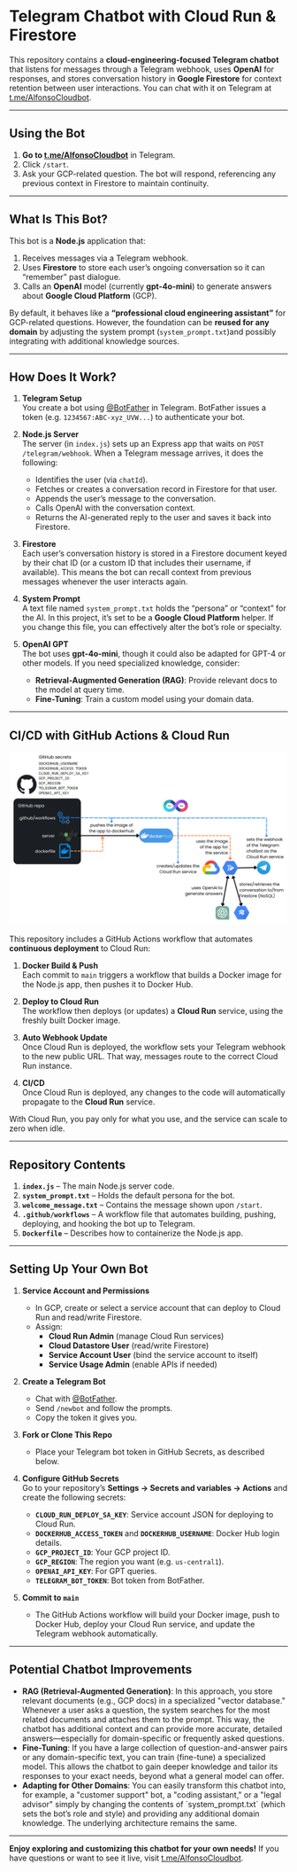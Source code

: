 # Telegram Chatbot with Cloud Run & Firestore

This repository contains a **cloud-engineering-focused Telegram chatbot** that listens for messages through a Telegram webhook, uses **OpenAI** for responses, and stores conversation history in **Google Firestore** for context retention between user interactions. You can chat with it on Telegram at [t.me/AlfonsoCloudbot](https://t.me/AlfonsoCloudbot).

---

## Using the Bot

1. **Go to [t.me/AlfonsoCloudbot](https://t.me/AlfonsoCloudbot)** in Telegram.  
2. Click `/start`.  
3. Ask your GCP-related question. The bot will respond, referencing any previous context in Firestore to maintain continuity.

---

## What Is This Bot?

This bot is a **Node.js** application that:
1. Receives messages via a Telegram webhook.
2. Uses **Firestore** to store each user’s ongoing conversation so it can “remember” past dialogue.
3. Calls an **OpenAI** model (currently **gpt-4o-mini**) to generate answers about **Google Cloud Platform** (GCP).

By default, it behaves like a **“professional cloud engineering assistant”** for GCP-related questions. However, the foundation can be **reused for any domain** by adjusting the system prompt (`system_prompt.txt`)and possibly integrating with additional knowledge sources.

---

## How Does It Work?

1. **Telegram Setup**  
   You create a bot using [@BotFather](https://t.me/BotFather) in Telegram. BotFather issues a token (e.g. `1234567:ABC-xyz_UVW...`) to authenticate your bot.

2. **Node.js Server**  
   The server (in `index.js`) sets up an Express app that waits on `POST /telegram/webhook`. When a Telegram message arrives, it does the following:
   - Identifies the user (via `chatId`).
   - Fetches or creates a conversation record in Firestore for that user.
   - Appends the user’s message to the conversation.
   - Calls OpenAI with the conversation context.
   - Returns the AI-generated reply to the user and saves it back into Firestore.

3. **Firestore**  
   Each user’s conversation history is stored in a Firestore document keyed by their chat ID (or a custom ID that includes their username, if available). This means the bot can recall context from previous messages whenever the user interacts again.

4. **System Prompt**  
   A text file named `system_prompt.txt` holds the “persona” or “context” for the AI. In this project, it’s set to be a **Google Cloud Platform** helper. If you change this file, you can effectively alter the bot’s role or specialty.

5. **OpenAI GPT**  
   The bot uses **gpt-4o-mini**, though it could also be adapted for GPT-4 or other models. If you need specialized knowledge, consider:
   - **Retrieval-Augmented Generation (RAG)**: Provide relevant docs to the model at query time.
   - **Fine-Tuning**: Train a custom model using your domain data.

---

## CI/CD with GitHub Actions & Cloud Run

![Architecture Diagram](./images/architecture-diagram-2.png)

This repository includes a GitHub Actions workflow that automates **continuous deployment** to Cloud Run:

1. **Docker Build & Push**  
   Each commit to `main` triggers a workflow that builds a Docker image for the Node.js app, then pushes it to Docker Hub.

2. **Deploy to Cloud Run**  
   The workflow then deploys (or updates) a **Cloud Run** service, using the freshly built Docker image.

3. **Auto Webhook Update**  
   Once Cloud Run is deployed, the workflow sets your Telegram webhook to the new public URL. That way, messages route to the correct Cloud Run instance.

4. **CI/CD**  
   Once Cloud Run is deployed, any changes to the code will automatically propagate to the **Cloud Run** service.

With Cloud Run, you pay only for what you use, and the service can scale to zero when idle.

---

## Repository Contents

1. **`index.js`** – The main Node.js server code.  
2. **`system_prompt.txt`** – Holds the default persona for the bot.  
3. **`welcome_message.txt`** – Contains the message shown upon `/start`.  
4. **`.github/workflows`** – A workflow file that automates building, pushing, deploying, and hooking the bot up to Telegram.  
5. **`Dockerfile`** – Describes how to containerize the Node.js app.

---

## Setting Up Your Own Bot

1. **Service Account and Permissions**  
   - In GCP, create or select a service account that can deploy to Cloud Run and read/write Firestore.  
   - Assign:
     - **Cloud Run Admin** (manage Cloud Run services)  
     - **Cloud Datastore User** (read/write Firestore)  
     - **Service Account User** (bind the service account to itself)  
     - **Service Usage Admin** (enable APIs if needed)

2. **Create a Telegram Bot**  
   - Chat with [@BotFather](https://t.me/BotFather).  
   - Send `/newbot` and follow the prompts.  
   - Copy the token it gives you.

3. **Fork or Clone This Repo**  
   - Place your Telegram bot token in GitHub Secrets, as described below.

4. **Configure GitHub Secrets**  
   Go to your repository’s **Settings → Secrets and variables → Actions** and create the following secrets:
   - **`CLOUD_RUN_DEPLOY_SA_KEY`**: Service account JSON for deploying to Cloud Run.  
   - **`DOCKERHUB_ACCESS_TOKEN`** and **`DOCKERHUB_USERNAME`**: Docker Hub login details.  
   - **`GCP_PROJECT_ID`**: Your GCP project ID.  
   - **`GCP_REGION`**: The region you want (e.g. `us-central1`).  
   - **`OPENAI_API_KEY`**: For GPT queries.  
   - **`TELEGRAM_BOT_TOKEN`**: Bot token from BotFather.

5. **Commit to `main`**  
   - The GitHub Actions workflow will build your Docker image, push to Docker Hub, deploy your Cloud Run service, and update the Telegram webhook automatically.

---

## Potential Chatbot Improvements

- **RAG (Retrieval-Augmented Generation)**: In this approach, you store relevant documents (e.g., GCP docs) in a specialized "vector database." Whenever a user asks a question, the system searches for the most related documents and attaches them to the prompt. This way, the chatbot has additional context and can provide more accurate, detailed answers—especially for domain-specific or frequently asked questions.
- **Fine-Tuning**: If you have a large collection of question-and-answer pairs or any domain-specific text, you can train (fine-tune) a specialized model. This allows the chatbot to gain deeper knowledge and tailor its responses to your exact needs, beyond what a general model can offer.
- **Adapting for Other Domains**: You can easily transform this chatbot into, for example, a "customer support" bot, a "coding assistant," or a "legal advisor" simply by changing the contents of ´system_prompt.txt` (which sets the bot’s role and style) and providing any additional domain knowledge. The underlying architecture remains the same.

---

**Enjoy exploring and customizing this chatbot for your own needs!** If you have questions or want to see it live, visit [t.me/AlfonsoCloudbot](https://t.me/AlfonsoCloudbot). 
